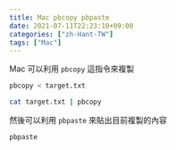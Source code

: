 ```yaml
---
title: Mac pbcopy pbpaste
date: 2021-07-11T22:23:10+09:00
categories: ["zh-Hant-TW"]
tags: ["Mac"]
---
```

Mac 可以利用 `pbcopy` 這指令來複製

```bash
pbcopy < target.txt
```

```bash
cat target.txt | pbcopy
```

然後可以利用 `pbpaste` 來貼出目前複製的內容

```bash
pbpaste
```
